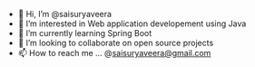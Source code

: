 - 👋 Hi, I’m @saisuryaveera
- 👀 I’m interested in Web application developement using Java
- 🌱 I’m currently learning Spring Boot
- 💞️ I’m looking to collaborate on open source projects
- 📫 How to reach me ... @saisuryaveera@gmail.com

<!---
saisuryaveera/saisuryaveera is a ✨ special ✨ repository because its `README.md` (this file) appears on your GitHub profile.
You can click the Preview link to take a look at your changes.
--->
